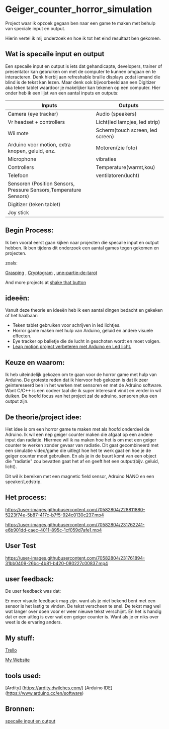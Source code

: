 # Geiger_counter_horror_simulation
Project waar ik opzoek gegaan ben naar een game te maken met behulp van speciale input en output.

Hierin vertel ik mij onderzoek en hoe ik tot het eind resultaat ben gekomen.
## Wat is specaile input en output
Een specaile input en output is iets dat gehandicapte, developers, trainer of presentator kan gebruiken om met de computer te kunnen omgaan en te interacteren.
Denk hierbij aan refreshable braille displays zodat iemand die blind is de tekst kan lezen. Maar denk ook bijvoorbeeld aan een Digitizer aka teken tablet waardoor je makelijker kan tekenen op een computer. Hier onder heb ik een lijst van een aantal inputs en outputs:

| Inputs     | Outputs  |
|-----------|-----------|
|Camera (eye tracker)|Audio (speakers)|
|Vr headset + controllers|Licht(led lampjes, led strip)|
|Wii mote|Scherm(touch screen, led screen)|
|Arduino voor motion, extra knopen, geluid, enz.|Motoren(zie foto)|
|Microphone|vibraties|
|Controllers|Temperature(warmt,kou)|
|Telefoon|ventilatoren(lucht)|
|Sensoren (Position Sensors, Pressure Sensors,Temperature Sensors)|
|Digitizer (teken tablet)|
|Joy stick|

## Begin Process:
Ik ben vooral eerst gaan kijken naar projecten die specaile input en output hebben.
Ik ben tijdens dit onderzoek een aantal games tegen gekomen en projecten.

zoals:

[Grasping](https://duncan74.itch.io/grasping)
, [Cryptogram](http://shakethatbutton.com/cryptogram/)
, [une-partie-de-tarot](http://shakethatbutton.com/une-partie-de-tarot/)

And more projects at [shake that button](https://shakethatbutton.com/)
## ideeën:
Vanuit deze theorie en ideeën heb ik een aantal dingen bedacht en gekeken of het haalbaar:
+ Teken tablet gebruiken voor schrijven in led lichtjes.
+ Horror game maken met hulp van Arduino, geluid en andere visuele effecten.
+ Eye tracker op balletje die de lucht in geschoten wordt en moet volgen.
+ [Leap motion project verbeteren met Arduino en Led licht.](https://github.com/simonenicf/Tenacle_dot-experience)
## Keuze en waarom:
Ik heb uiteindelijk gekozen om te gaan voor de horror game met hulp van Arduino.
De groteste reden dat ik hiervoor heb gekozen is dat ik zeer geintereseerd ben in het werken met sensoren en met de Adruino software.
Want C/C++ is een codeer taal die ik super interesant vindt en verder in wil duiken.
De hoofd focus van het project zal de adruino, sensoren plus een output zijn.
## De theorie/project idee:
Het idee is om een horror game te maken met als hoofd onderdeel de Adruino. Ik wil een nep geiger counter maken die afgaat op een andere input dan radiatie.
Hiermee wil ik na maken hoe het is om met een geiger counter te werken zonder gevaar van radiatie. Dit gaat gecombineerd met een simulatie video/game die uitlegt hoe het te werk gaat en hoe je de geiger counter moet gebruiken. En als je in de buurt komt van een object die "radiatie" zou bevatten gaat het af en geeft het een output(bijv. geluid, licht).

Dit wil ik bereiken met een magnetic field sensor, Adruino NANO en een speaker/Ledstrip.
## Het process:


https://user-images.githubusercontent.com/70582804/228811880-5223f74e-5b87-417c-b7f5-924c0130c237.mp4


https://user-images.githubusercontent.com/70582804/231762241-e6b901dd-caec-4011-895c-1cf059d7afe1.mp4


## User Test

https://user-images.githubusercontent.com/70582804/231761894-31bb0409-26bc-4b81-b420-080227c00837.mp4


## user feedback:
De user feedback was dat:

Er meer visaule feedback mag zijn. want als je niet bekend bent met een sensor is het lastig te vinden.
De tekst verscheen te snel. De tekst mag wel wat langer over doen voor er weer nieuwe tekst verschijnt.
En het is handig dat er een uitleg is over wat een geiger counter is. Want als je er niks over weet is de ervaring anders.

## My stuff:
[Trello](https://trello.com/b/FqTdeQZD/geigercounterhorrorexp)


[My Website](https://michellefrankfort.wordpress.com/)
## tools used:
[Ardity] (https://ardity.dwilches.com/)
[Arduino IDE] (https://www.arduino.cc/en/software)
## Bronnen:
[specaile input en output](https://exploringmaintopicsofcomp214.weebly.com/index.html)
